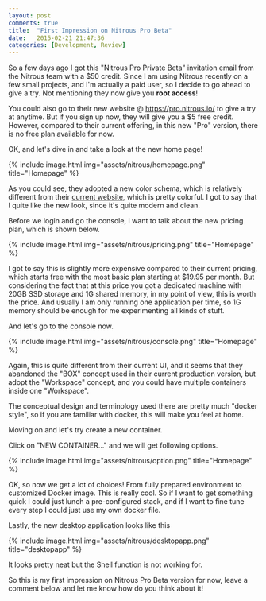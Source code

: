 ```yaml
---
layout: post
comments: true
title:  "First Impression on Nitrous Pro Beta"
date:   2015-02-21 21:47:36
categories: [Development, Review]
---
```


So a few days ago I got this "Nitrous Pro Private Beta" invitation email from the Nitrous team with a $50 credit. Since I am using Nitrous recently on a few small projects, and I'm actually a paid user, so I decide to go ahead to give a try. Not mentioning they now give you **root access**!

You could also go to their new website @ <https://pro.nitrous.io/> to give a try at anytime. But if you sign up now, they will give you a $5 free credit. However, compared to their current offering, in this new "Pro" version, there is no free plan available for now.

OK, and let's dive in and take a look at the new home page!

{% include image.html img="assets/nitrous/homepage.png" title="Homepage" %}

As you could see, they adopted a new color schema, which is relatively different from their [current website](https://www.nitrous.io/), which is pretty colorful. I got to say that I quite like the new look, since it's quite modern and clean.


Before we login and go the console, I want to talk about the new pricing plan, which is shown below.

{% include image.html img="assets/nitrous/pricing.png" title="Homepage" %}

I got to say this is slightly more expensive compared to their current pricing, which starts free with the most basic plan starting at $19.95 per month. But considering the fact that at this price you got a dedicated machine with 20GB SSD storage and 1G shared memory, in my point of view, this is worth the price. And usually I am only running one application per time, so 1G memory should be enough for me experimenting all kinds of stuff. 

And let's go to the console now.

{% include image.html img="assets/nitrous/console.png" title="Homepage" %}

Again, this is quite different from their current UI, and it seems that they abandoned the "BOX" concept used in their current production version, but adopt the "Workspace" concept, and you could have multiple containers inside one "Workspace".

The conceptual design and terminology used there are pretty much "docker style", so if you are familiar with docker, this will make you feel at home. 

Moving on and let's try create a new container.

Click on "NEW CONTAINER..." and we will get following options.

{% include image.html img="assets/nitrous/option.png" title="Homepage" %}

OK, so now we get a lot of choices! From fully prepared environment to customized Docker image. This is really cool. So if I want to get something quick I could just lunch a pre-configured stack, and if I want to fine tune every step I could just use my own docker file.

Lastly, the new desktop application looks like this

{% include image.html img="assets/nitrous/desktopapp.png" title="desktopapp" %}

It looks pretty neat but the Shell function is not working for. 

So this is my first impression on Nitrous Pro Beta version for now, leave a comment below and let me know how do you think about it!